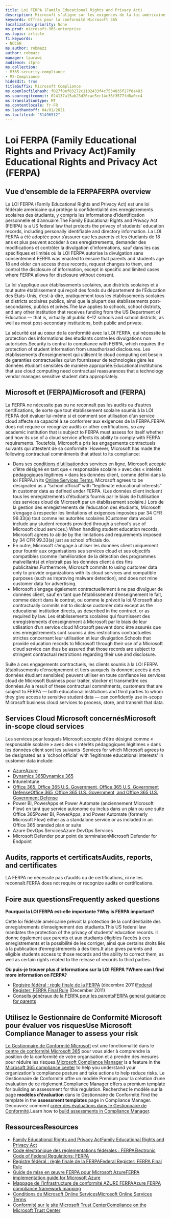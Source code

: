 ```yaml
---
title: Loi FERPA (Family Educational Rights and Privacy Act)
description: Microsoft s’aligne sur les exigences de la loi américaine family educational rights and privacy act.
keywords: Offres pour la conformité Microsoft 365
localization_priority: None
ms.prod: microsoft-365-enterprise
ms.topic: article
f1.keywords:
- NOCSH
ms.author: robmazz
author: robmazz
manager: laurawi
audience: itpro
ms.collection:
- M365-security-compliance
- MS-Compliance
hideEdit: true
titleSuffix: Microsoft Compliance
ms.openlocfilehash: f027f0ef83272c1102433f4c7534035f27f8a483
ms.sourcegitcommit: 024137a15ab23d26cac5ec14c36f3577fd8a0cc4
ms.translationtype: MT
ms.contentlocale: fr-FR
ms.lasthandoff: 04/01/2021
ms.locfileid: "51496512"
---
```

# <a name="family-educational-rights-and-privacy-act-ferpa"></a><span data-ttu-id="9066d-104">Loi FERPA (Family Educational Rights and Privacy Act)</span><span class="sxs-lookup"><span data-stu-id="9066d-104">Family Educational Rights and Privacy Act (FERPA)</span></span>

## <a name="ferpa-overview"></a><span data-ttu-id="9066d-105">Vue d’ensemble de la FERPA</span><span class="sxs-lookup"><span data-stu-id="9066d-105">FERPA overview</span></span>

<span data-ttu-id="9066d-106">La LOI FERPA (Family Educational Rights and Privacy Act) est une loi fédérale américaine qui protège la confidentialité des enregistrements scolaires des étudiants, y compris les informations d’identification personnelle et d’annuaire.</span><span class="sxs-lookup"><span data-stu-id="9066d-106">The Family Educational Rights and Privacy Act (FERPA) is a US federal law that protects the privacy of students’ education records, including personally identifiable and directory information.</span></span> <span data-ttu-id="9066d-107">La LOI FERPA a été adoptée pour s’assurer que les parents et les étudiants de 18 ans et plus peuvent accéder à ces enregistrements, demander des modifications et contrôler la divulgation d’informations, sauf dans les cas spécifiques et limités où la LOI FERPA autorise la divulgation sans consentement.</span><span class="sxs-lookup"><span data-stu-id="9066d-107">FERPA was enacted to ensure that parents and students age 18 and older can access those records, request changes to them, and control the disclosure of information, except in specific and limited cases where FERPA allows for disclosure without consent.</span></span>

<span data-ttu-id="9066d-108">La loi s’applique aux établissements scolaires, aux districts scolaires et à tout autre établissement qui reçoit des fonds du département de l’Éducation des États-Unis, c’est-à-dire, pratiquement tous les établissements scolaires et districts scolaires publics, ainsi que la plupart des établissements post-secondaires, publics et privés.</span><span class="sxs-lookup"><span data-stu-id="9066d-108">The law applies to schools, school districts, and any other institution that receives funding from the US Department of Education — that is, virtually all public K–12 schools and school districts, as well as most post-secondary institutions, both public and private.</span></span>

<span data-ttu-id="9066d-109">La sécurité est au cœur de la conformité avec la LOI FERPA, qui nécessite la protection des informations des étudiants contre les divulgations non autorisées.</span><span class="sxs-lookup"><span data-stu-id="9066d-109">Security is central to compliance with FERPA, which requires the protection of student information from unauthorized disclosures.</span></span> <span data-ttu-id="9066d-110">Les établissements d’enseignement qui utilisent le cloud computing ont besoin de garanties contractuelles qu’un fournisseur de technologies gère les données étudiant sensibles de manière appropriée.</span><span class="sxs-lookup"><span data-stu-id="9066d-110">Educational institutions that use cloud computing need contractual reassurances that a technology vendor manages sensitive student data appropriately.</span></span>

## <a name="microsoft-and-ferpa"></a><span data-ttu-id="9066d-111">Microsoft et (FERPA)</span><span class="sxs-lookup"><span data-stu-id="9066d-111">Microsoft and (FERPA)</span></span>

<span data-ttu-id="9066d-112">La FERPA ne nécessite pas ou ne reconnaît pas les audits ou d’autres certifications, de sorte que tout établissement scolaire soumis à la LOI FERPA doit évaluer lui-même si et comment son utilisation d’un service cloud affecte sa capacité à se conformer aux exigences de la FERPA.</span><span class="sxs-lookup"><span data-stu-id="9066d-112">FERPA does not require or recognize audits or other certifications, so any academic institution that is subject to FERPA must assess for itself whether and how its use of a cloud service affects its ability to comply with FERPA requirements.</span></span> <span data-ttu-id="9066d-113">Toutefois, Microsoft a pris les engagements contractuels suivants qui attestent de sa conformité :</span><span class="sxs-lookup"><span data-stu-id="9066d-113">However, Microsoft has made the following contractual commitments that attest to its compliance:</span></span>

- <span data-ttu-id="9066d-114">Dans ses [conditions d’utilisation](https://aka.ms/Online-Services-Terms)des services en ligne, Microsoft accepte d’être désigné en tant que « responsable scolaire » avec des « intérêts pédagogiques légitimes » dans les données client, comme défini dans la loi FERPA.</span><span class="sxs-lookup"><span data-stu-id="9066d-114">In its [Online Services Terms](https://aka.ms/Online-Services-Terms), Microsoft agrees to be designated as a “school official” with “legitimate educational interests” in customer data as defined under FERPA.</span></span> <span data-ttu-id="9066d-115">(Les données client incluent tous les enregistrements d’étudiants fournis par le biais de l’utilisation des services cloud de Microsoft par un établissement scolaire.) Lors de la gestion des enregistrements de l’éducation des étudiants, Microsoft s’engage à respecter les limitations et exigences imposées par 34 CFR 99.33(a) tout comme les autorités scolaires.</span><span class="sxs-lookup"><span data-stu-id="9066d-115">(Customer data would include any student records provided through a school’s use of Microsoft cloud services.) When handling student education records, Microsoft agrees to abide by the limitations and requirements imposed by 34 CFR 99.33(a) just as school officials do.</span></span>
- <span data-ttu-id="9066d-116">En outre, Microsoft s’engage à utiliser les données client uniquement pour fournir aux organisations ses services cloud et ses objectifs compatibles (comme l’amélioration de la détection des programmes malveillants) et n’extrait pas les données client à des fins publicitaires.</span><span class="sxs-lookup"><span data-stu-id="9066d-116">Furthermore, Microsoft commits to using customer data only to provide organizations with its cloud services and compatible purposes (such as improving malware detection), and does not mine customer data for advertising.</span></span>
- <span data-ttu-id="9066d-117">Microsoft s’engage également contractuellement à ne pas divulguer de données client, sauf en tant que l’établissement d’enseignement le fait, comme décrit dans le contrat, ou comme le prévoit la loi.</span><span class="sxs-lookup"><span data-stu-id="9066d-117">Microsoft also contractually commits not to disclose customer data except as the educational institution directs, as described in the contract, or as required by law.</span></span> <span data-ttu-id="9066d-118">Les établissements scolaires qui fournissent des enregistrements d’enseignement à Microsoft par le biais de leur utilisation d’un service cloud Microsoft peuvent donc être assurés que ces enregistrements sont soumis à des restrictions contractuelles strictes concernant leur utilisation et leur divulgation.</span><span class="sxs-lookup"><span data-stu-id="9066d-118">Schools that provide education records to Microsoft through their use of a Microsoft cloud service can thus be assured that those records are subject to stringent contractual restrictions regarding their use and disclosure.</span></span>

<span data-ttu-id="9066d-119">Suite à ces engagements contractuels, les clients soumis à la LOI FERPA (établissements d’enseignement et tiers auxquels ils donnent accès à des données étudiant sensibles) peuvent utiliser en toute confiance les services cloud de Microsoft Business pour traiter, stocker et transmettre ces données.</span><span class="sxs-lookup"><span data-stu-id="9066d-119">As a result of these contractual commitments, customers that are subject to FERPA — both educational institutions and third parties to whom they give access to sensitive student data — can confidently use in-scope Microsoft business cloud services to process, store, and transmit that data.</span></span>

## <a name="microsoft-in-scope-cloud-services"></a><span data-ttu-id="9066d-120">Services Cloud Microsoft concernés</span><span class="sxs-lookup"><span data-stu-id="9066d-120">Microsoft in-scope cloud services</span></span>

<span data-ttu-id="9066d-121">Les services pour lesquels Microsoft accepte d’être désigné comme « responsable scolaire » avec des « intérêts pédagogiques légitimes » dans les données client sont les suivants :</span><span class="sxs-lookup"><span data-stu-id="9066d-121">Services for which Microsoft agrees to be designated as a 'school official' with 'legitimate educational interests' in customer data include:</span></span>

- [<span data-ttu-id="9066d-122">Azure</span><span class="sxs-lookup"><span data-stu-id="9066d-122">Azure</span></span>](https://aka.ms/AzureCompliance)
- [<span data-ttu-id="9066d-123">Dynamics 365</span><span class="sxs-lookup"><span data-stu-id="9066d-123">Dynamics 365</span></span>](https://aka.ms/d365-compliance-list)
- <span data-ttu-id="9066d-124">Intune</span><span class="sxs-lookup"><span data-stu-id="9066d-124">Intune</span></span>
- [<span data-ttu-id="9066d-125">Office 365, Office 365 U.S. Government, Office 365 U.S. Government Defense</span><span class="sxs-lookup"><span data-stu-id="9066d-125">Office 365, Office 365 U.S. Government, and Office 365 U.S. Government Defense</span></span>](https://go.microsoft.com/fwlink/p/?LinkID=2077751)
- <span data-ttu-id="9066d-126">Power BI, PowerApps et Power Automate (anciennement Microsoft Flow) en tant que service autonome ou inclus dans un plan ou une suite Office 365</span><span class="sxs-lookup"><span data-stu-id="9066d-126">Power BI, PowerApps, and Power Automate (formerly Microsoft Flow) either as a standalone service or as included in an Office 365 branded plan or suite</span></span>
- <span data-ttu-id="9066d-127">Azure DevOps Services</span><span class="sxs-lookup"><span data-stu-id="9066d-127">Azure DevOps Services</span></span>
- <span data-ttu-id="9066d-128">Microsoft Defender pour point de terminaison</span><span class="sxs-lookup"><span data-stu-id="9066d-128">Microsoft Defender for Endpoint</span></span>

## <a name="audits-reports-and-certificates"></a><span data-ttu-id="9066d-129">Audits, rapports et certificats</span><span class="sxs-lookup"><span data-stu-id="9066d-129">Audits, reports, and certificates</span></span>

<span data-ttu-id="9066d-130">LA FERPA ne nécessite pas d’audits ou de certifications, ni ne les reconnaît.</span><span class="sxs-lookup"><span data-stu-id="9066d-130">FERPA does not require or recognize audits or certifications.</span></span>

## <a name="frequently-asked-questions"></a><span data-ttu-id="9066d-131">Foire aux questions</span><span class="sxs-lookup"><span data-stu-id="9066d-131">Frequently asked questions</span></span>

<span data-ttu-id="9066d-132">**Pourquoi la LOI FERPA est-elle importante ?**</span><span class="sxs-lookup"><span data-stu-id="9066d-132">**Why is FERPA important?**</span></span>

<span data-ttu-id="9066d-133">Cette loi fédérale américaine prévoit la protection de la confidentialité des enregistrements d’enseignement des étudiants.</span><span class="sxs-lookup"><span data-stu-id="9066d-133">This US federal law mandates the protection of the privacy of students’ education records.</span></span> <span data-ttu-id="9066d-134">Il donne également aux parents et aux étudiants éligibles l’accès à ces enregistrements et la possibilité de les corriger, ainsi que certains droits liés à la publication d’enregistrements à des tiers.</span><span class="sxs-lookup"><span data-stu-id="9066d-134">It also gives parents and eligible students access to those records and the ability to correct them, as well as certain rights related to the release of records to third parties.</span></span>

<span data-ttu-id="9066d-135">**Où puis-je trouver plus d’informations sur la LOI FERPA ?**</span><span class="sxs-lookup"><span data-stu-id="9066d-135">**Where can I find more information on FERPA?**</span></span>

- <span data-ttu-id="9066d-136">[Registre fédéral : règle finale de la FERPA](https://aka.ms/ferpa-reg) (décembre 2011)</span><span class="sxs-lookup"><span data-stu-id="9066d-136">[Federal Register: FERPA Final Rule](https://aka.ms/ferpa-reg) (December 2011)</span></span>
- [<span data-ttu-id="9066d-137">Conseils généraux de la FERPA pour les parents</span><span class="sxs-lookup"><span data-stu-id="9066d-137">FERPA general guidance for parents</span></span>](https://www2.ed.gov/policy/gen/guid/fpco/ferpa/parents.html)

## <a name="use-microsoft-compliance-manager-to-assess-your-risk"></a><span data-ttu-id="9066d-138">Utilisez le Gestionnaire de Conformité Microsoft pour évaluer vos risques</span><span class="sxs-lookup"><span data-stu-id="9066d-138">Use Microsoft Compliance Manager to assess your risk</span></span>

<span data-ttu-id="9066d-139">[Le Gestionnaire de Conformité Microsoft](/microsoft-365/compliance/compliance-manager) est une fonctionnalité dans le [centre de conformité Microsoft 365](/microsoft-365/compliance/microsoft-365-compliance-center) pour vous aider à comprendre la position de la conformité de votre organisation et à prendre des mesures pour réduire les risques.</span><span class="sxs-lookup"><span data-stu-id="9066d-139">[Microsoft Compliance Manager](/microsoft-365/compliance/compliance-manager) is a feature in the [Microsoft 365 compliance center](/microsoft-365/compliance/microsoft-365-compliance-center) to help you understand your organization's compliance posture and take actions to help reduce risks.</span></span> <span data-ttu-id="9066d-140">Le Gestionnaire de Conformité offre un modèle Premium pour la création d’une évaluation de ce règlement.</span><span class="sxs-lookup"><span data-stu-id="9066d-140">Compliance Manager offers a premium template for building an assessment for this regulation.</span></span> <span data-ttu-id="9066d-141">Recherchez le modèle sur la page **modèles d’évaluation** dans le Gestionnaire de Conformité.</span><span class="sxs-lookup"><span data-stu-id="9066d-141">Find the template in the **assessment templates** page in Compliance Manager.</span></span> <span data-ttu-id="9066d-142">Découvrez comment [créer des évaluations dans le Gestionnaire de Conformité](/microsoft-365/compliance/compliance-manager-assessments).</span><span class="sxs-lookup"><span data-stu-id="9066d-142">Learn how to [build assessments in Compliance Manager](/microsoft-365/compliance/compliance-manager-assessments).</span></span>

## <a name="resources"></a><span data-ttu-id="9066d-143">Ressources</span><span class="sxs-lookup"><span data-stu-id="9066d-143">Resources</span></span>

- [<span data-ttu-id="9066d-144">Family Educational Rights and Privacy Act</span><span class="sxs-lookup"><span data-stu-id="9066d-144">Family Educational Rights and Privacy Act</span></span>](https://www.ed.gov/policy/gen/guid/fpco/ferpa/index.html)
- [<span data-ttu-id="9066d-145">Code électronique des réglementations fédérales : FERPA</span><span class="sxs-lookup"><span data-stu-id="9066d-145">Electronic Code of Federal Regulations: FERPA</span></span>](https://aka.ms/FERPA-GPO)
- [<span data-ttu-id="9066d-146">Registre fédéral : règle finale de la FERPA</span><span class="sxs-lookup"><span data-stu-id="9066d-146">Federal Register: FERPA Final Rule</span></span>](https://aka.ms/ferpa-reg)
- [<span data-ttu-id="9066d-147">Guide de mise en œuvre FERPA pour Microsoft Azure</span><span class="sxs-lookup"><span data-stu-id="9066d-147">FERPA implementation guide for Microsoft Azure</span></span>](https://aka.ms/azureferpa)
- [<span data-ttu-id="9066d-148">Mappage de l’infrastructure de conformité AZURE FERPA</span><span class="sxs-lookup"><span data-stu-id="9066d-148">Azure FERPA compliance framework mapping</span></span>](https://aka.ms/AzureFERPAMapping)
- [<span data-ttu-id="9066d-149">Conditions de Microsoft Online Services</span><span class="sxs-lookup"><span data-stu-id="9066d-149">Microsoft Online Services Terms</span></span>](https://aka.ms/Online-Services-Terms)
- [<span data-ttu-id="9066d-150">Conformité sur le site Microsoft Trust Center</span><span class="sxs-lookup"><span data-stu-id="9066d-150">Compliance on the Microsoft Trust Center</span></span>](https://www.microsoft.com/trust-center/compliance/compliance-overview)
